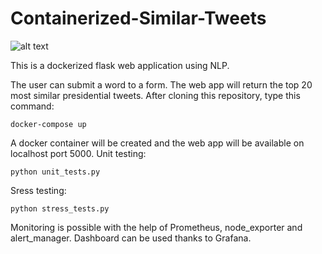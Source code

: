 # Containerized-Similar-Tweets

![alt text](https://zupimages.net/up/20/51/fnpx.png)

This is a dockerized flask web application using NLP. 

The user can submit a word to a form. The web app will return the top 20 most similar presidential tweets.
After cloning this repository, type this command:

    docker-compose up

A docker container will be created and the web app will be available on localhost port 5000.
Unit testing:

    python unit_tests.py

Sress testing: 

    python stress_tests.py

Monitoring is possible with the help of Prometheus, node_exporter and alert_manager. Dashboard can be used thanks to Grafana. 
